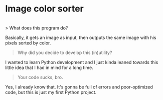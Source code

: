 # Image color sorter
<br>
> What does this program do?

Basically, it gets an image as input, then outputs the same image with his pixels sorted by color.

> Why did you decide to develop this (in)utility?

I wanted to learn Python development and I just kinda leaned towards this little idea that I had in mind for a long time.

>Your code sucks, bro.

Yes, I already know that. It's gonna be full of errors and poor-optimized code, but this is just my first Python project.